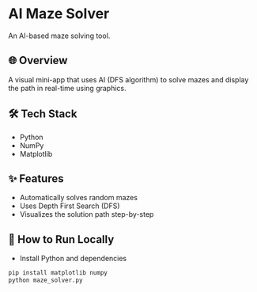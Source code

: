 # AI Maze Solver

An AI-based maze solving tool.

## 🌐 Overview
A visual mini-app that uses AI (DFS algorithm) to solve mazes and display the path in real-time using graphics.

## 🛠 Tech Stack
- Python
- NumPy
- Matplotlib

## ✨ Features
- Automatically solves random mazes
- Uses Depth First Search (DFS)
- Visualizes the solution path step-by-step

## 🚀 How to Run Locally
- Install Python and dependencies
```bash
pip install matplotlib numpy
python maze_solver.py

